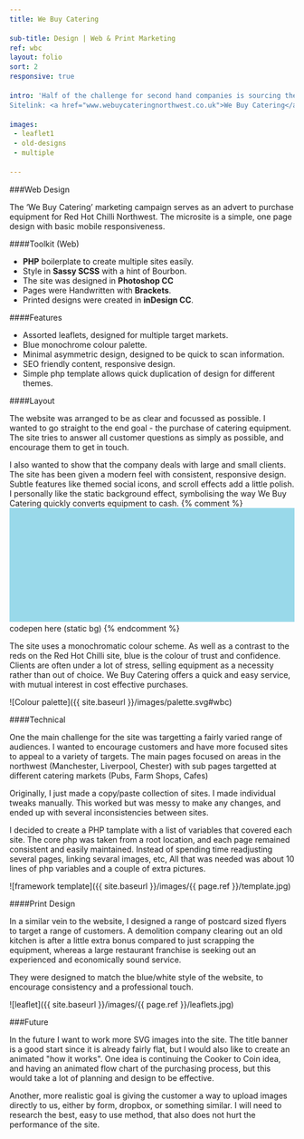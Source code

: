 ```yaml
---
title: We Buy Catering

sub-title: Design | Web & Print Marketing
ref: wbc
layout: folio
sort: 2
responsive: true

intro: 'Half of the challenge for second hand companies is sourcing the equipment. Unlike new stock that can often be supplied on demand, refurbishment retailers can only sell what they can get their hands on. <br>
Sitelink: <a href="www.webuycateringnorthwest.co.uk">We Buy Catering</a>'

images:
 - leaflet1
 - old-designs
 - multiple

---
```


###Web Design

The ‘We Buy Catering’ marketing campaign serves as an advert to purchase equipment for Red Hot Chilli Northwest. The microsite is a simple, one page design with basic mobile responsiveness.

####Toolkit (Web)

- **PHP** boilerplate to create multiple sites easily.
- Style in **Sassy SCSS** with a hint of Bourbon.
- The site was designed in **Photoshop CC**
- Pages were Handwritten with **Brackets**.
- Printed designs were created in **inDesign CC**.

####Features
- Assorted leaflets, designed for multiple target markets.
- Blue monochrome colour palette.
- Minimal asymmetric design, designed to be quick to scan information.
- SEO friendly content, responsive design.
- Simple php template allows quick duplication of design for different themes.

####Layout

The website was arranged to be as clear and focussed as possible. I wanted to go straight to the end goal - the purchase of catering equipment. The site tries to answer all customer questions as simply as possible, and encourage them to get in touch.

I also wanted to show that the company deals with large and small clients. The site has been given a modern feel with consistent, responsive design. Subtle features like themed social icons, and scroll effects add a little polish. I personally like the static background effect, symbolising the way We Buy Catering quickly converts equipment to cash.
{% comment %}
![static BG](/images/placeholder.png)
codepen here (static bg)
{% endcomment %}

The site uses a monochromatic colour scheme. As well as a contrast to the reds on the Red Hot Chilli site, blue is the colour of trust and confidence. Clients are often under a lot of stress, selling equipment as a necessity rather than out of choice. We Buy Catering offers a quick and easy service, with mutual interest in cost effective purchases.

![Colour palette]({{ site.baseurl }}/images/palette.svg#wbc)

####Technical

One the main challenge for the site was targetting a fairly varied range of audiences. I wanted to encourage customers and have more focused sites to appeal to a variety of targets. The main pages focused on areas in the northwest (Manchester, Liverpool, Chester) with sub pages targetted at different catering markets (Pubs, Farm Shops, Cafes)

Originally, I just made a copy/paste collection of sites. I made individual tweaks manually. This worked but was messy to make any changes, and ended up with several inconsistencies between sites.

I decided to create a PHP tamplate with a list of variables that covered each site. The core php was taken from a root location, and each page remained consistent and easily maintained. Instead of spending time readjusting several pages, linking sevaral images, etc, All that was needed was about 10 lines of php variables and a couple of extra pictures.

![framework template]({{ site.baseurl }}/images/{{ page.ref }}/template.jpg)

####Print Design

In a similar vein to the website, I designed a range of postcard sized flyers to target a range of customers. A demolition company clearing out an old kitchen is after a little extra bonus compared to just scrapping the equipment, whereas a large restaurant franchise is seeking out an experienced and economically sound service.

They were designed to match the blue/white style of the website, to encourage consistency and a professional touch.

![leaflet]({{ site.baseurl }}/images/{{ page.ref }}/leaflets.jpg)

###Future

In the future I want to work more SVG images into the site. The title banner is a good start since it is already fairly flat, but I would also like to create an animated "how it works". One idea is continuing the Cooker to Coin idea, and having an animated flow chart of the purchasing process, but this would take a lot of planning and design to be effective.

Another, more realistic goal is giving the customer a way to upload images directly to us, either by form, dropbox, or something similar. I will need to research the best, easy to use method, that also does not hurt the performance of the site.
